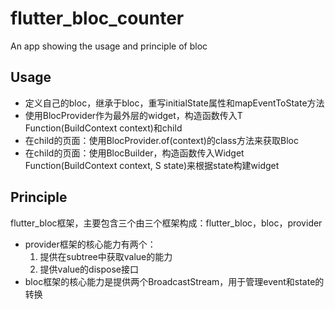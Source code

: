 # flutter_bloc_counter

An app showing the usage and principle of bloc

## Usage

- 定义自己的bloc，继承于bloc，重写initialState属性和mapEventToState方法
- 使用BlocProvider作为最外层的widget，构造函数传入T Function(BuildContext context)和child
- 在child的页面：使用BlocProvider.of<T>(context)的class方法来获取Bloc
- 在child的页面：使用BlocBuilder，构造函数传入Widget Function(BuildContext context, S state)来根据state构建widget

## Principle

flutter_bloc框架，主要包含三个由三个框架构成：flutter_bloc，bloc，provider
- provider框架的核心能力有两个：
    1. 提供在subtree中获取value的能力
    2. 提供value的dispose接口
- bloc框架的核心能力是提供两个BroadcastStream，用于管理event和state的转换


